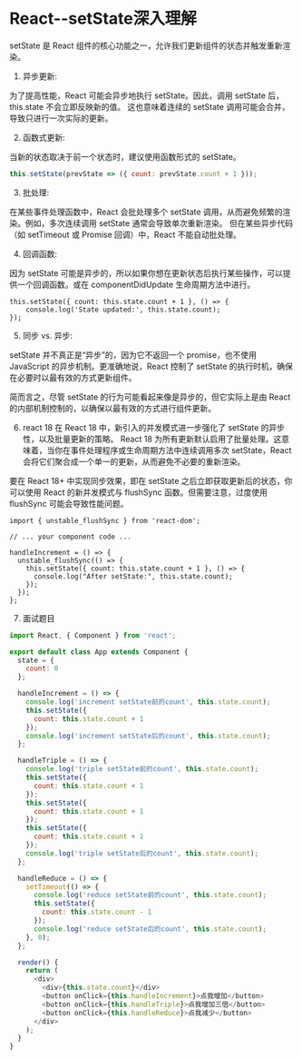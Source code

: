 # React--setState深入理解
setState 是 React 组件的核心功能之一，允许我们更新组件的状态并触发重新渲染。

1. 异步更新:

为了提高性能，React 可能会异步地执行 setState。因此，调用 setState 后，this.state 不会立即反映新的值。
这也意味着连续的 setState 调用可能会合并，导致只进行一次实际的更新。

2. 函数式更新:

当新的状态取决于前一个状态时，建议使用函数形式的 setState。

``` js
this.setState(prevState => ({ count: prevState.count + 1 }));
```

3. 批处理:

在某些事件处理函数中，React 会批处理多个 setState 调用，从而避免频繁的渲染。例如，多次连续调用 setState 通常会导致单次重新渲染。
但在某些异步代码（如 setTimeout 或 Promise 回调）中，React 不能自动批处理。

4. 回调函数:

因为 setState 可能是异步的，所以如果你想在更新状态后执行某些操作，可以提供一个回调函数。或在 componentDidUpdate 生命周期方法中进行。


``` JS
this.setState({ count: this.state.count + 1 }, () => {
    console.log('State updated:', this.state.count);
});
```

5. 同步 vs. 异步:

setState 并不真正是“异步”的，因为它不返回一个 promise，也不使用 JavaScript 的异步机制。更准确地说，React 控制了 setState 的执行时机，确保在必要时以最有效的方式更新组件。

简而言之，尽管 setState 的行为可能看起来像是异步的，但它实际上是由 React 的内部机制控制的，以确保以最有效的方式进行组件更新。

6. react 18
   在 React 18 中，新引入的并发模式进一步强化了 setState 的异步性，以及批量更新的策略。
React 18 为所有更新默认启用了批量处理。这意味着，当你在事件处理程序或生命周期方法中连续调用多次 setState，React 会将它们聚合成一个单一的更新，从而避免不必要的重新渲染。

要在 React 18+ 中实现同步效果，即在 setState 之后立即获取更新后的状态，你可以使用 React 的新并发模式与 flushSync 函数。但需要注意，过度使用 flushSync 可能会导致性能问题。

``` JS 
import { unstable_flushSync } from 'react-dom';

// ... your component code ...

handleIncrement = () => {
  unstable_flushSync(() => {
    this.setState({ count: this.state.count + 1 }, () => {
      console.log("After setState:", this.state.count);
    });
  });
};
```


7. 面试题目

```js
import React, { Component } from 'react';

export default class App extends Component {
  state = {
    count: 0
  };

  handleIncrement = () => {
    console.log('increment setState前的count', this.state.count);
    this.setState({
      count: this.state.count + 1
    });
    console.log('increment setState后的count', this.state.count);
  };

  handleTriple = () => {
    console.log('triple setState前的count', this.state.count);
    this.setState({
      count: this.state.count + 1
    });
    this.setState({
      count: this.state.count + 1
    });
    this.setState({
      count: this.state.count + 1
    });
    console.log('triple setState后的count', this.state.count);
  };

  handleReduce = () => {
    setTimeout(() => {
      console.log('reduce setState前的count', this.state.count);
      this.setState({
        count: this.state.count - 1
      });
      console.log('reduce setState后的count', this.state.count);
    }, 0);
  };

  render() {
    return (
      <div>
        <div>{this.state.count}</div>
        <button onClick={this.handleIncrement}>点我增加</button>
        <button onClick={this.handleTriple}>点我增加三倍</button>
        <button onClick={this.handleReduce}>点我减少</button>
      </div>
    );
  }
}


```